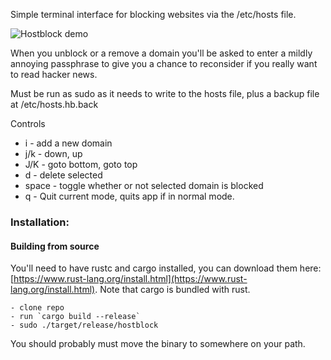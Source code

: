 Simple terminal interface for blocking websites via the /etc/hosts file.

![Hostblock demo](http://curtis.io/img/hostblock-cropped.gif "Hostblock Demo")

When you unblock or a remove a domain you'll be asked to enter a mildly
annoying passphrase to give you a chance to reconsider if you really
want to read hacker news.

Must be run as sudo as it needs to write to the hosts file, plus a backup
file at /etc/hosts.hb.back

Controls
  - i 		- add a new domain
  - j/k 	- down, up
  - J/K 	- goto bottom, goto top
  - d 		- delete selected
  - space - toggle whether or not selected domain is blocked
  - q     - Quit current mode, quits app if in normal mode.

### Installation:

#### Building from source
  You'll need to have rustc and cargo installed, you can download them here:
    [https://www.rust-lang.org/install.html](https://www.rust-lang.org/install.html).
    Note that cargo is bundled with rust.

	- clone repo
	- run `cargo build --release`
	- sudo ./target/release/hostblock

  You should probably must move the binary to somewhere on your path.
